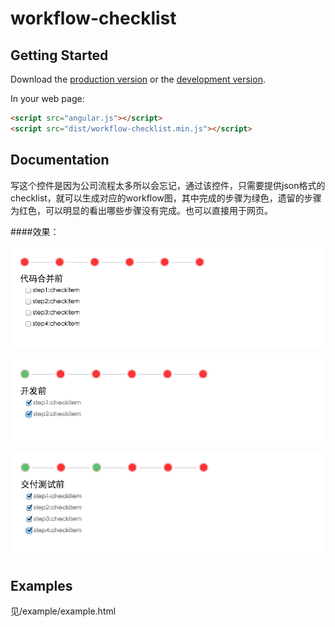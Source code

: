 # workflow-checklist



## Getting Started

Download the [production version][min] or the [development version][max].

[min]: https://raw.github.com/fuluchii/jquery-workflow-checklist/master/dist/angular-workflow-checklist.min.js
[max]: https://raw.github.com/fuluchii/jquery-workflow-checklist/master/dist/angular-workflow-checklist.js

In your web page:

```html
<script src="angular.js"></script>
<script src="dist/workflow-checklist.min.js"></script>
```

## Documentation

写这个控件是因为公司流程太多所以会忘记，通过该控件，只需要提供json格式的checklist，就可以生成对应的workflow图，其中完成的步骤为绿色，遗留的步骤为红色，可以明显的看出哪些步骤没有完成。也可以直接用于网页。

####效果：

![](https://raw.githubusercontent.com/fuluchii/workflow/master/src/image/%E5%B1%8F%E5%B9%95%E5%BF%AB%E7%85%A7%202014-06-14%20%E4%B8%8A%E5%8D%881.21.24.png)

![](https://raw.githubusercontent.com/fuluchii/workflow/master/src/image/%E5%B1%8F%E5%B9%95%E5%BF%AB%E7%85%A7%202014-06-14%20%E4%B8%8A%E5%8D%881.21.33.png)

![](https://raw.githubusercontent.com/fuluchii/workflow/master/src/image/%E5%B1%8F%E5%B9%95%E5%BF%AB%E7%85%A7%202014-06-14%20%E4%B8%8A%E5%8D%881.21.43.png)



## Examples
见/example/example.html

